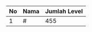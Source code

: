 | No | Nama            | Jumlah Level |
|----|-----------------|--------------|
| 1  | #    |    455        |
